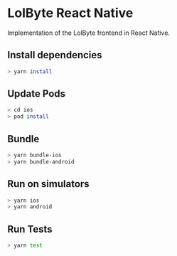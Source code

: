 # LolByte React Native
Implementation of the LolByte frontend in React Native.

## Install dependencies
```bash
> yarn install
```

## Update Pods
```bash
> cd ios
> pod install
```

## Bundle
```bash
> yarn bundle-ios
> yarn bundle-android
```

## Run on simulators
```bash
> yarn ios
> yarn android
```

## Run Tests
```bash
> yarn test
```